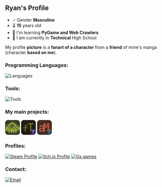 ## Ryan's Profile
- ♂️ Gender **Masculine**
- ⏳ **15** years old
- 🌱 I'm learning **PyGame and Web Crawlers**
- 🏫 I am currently in **Technical** High School

My profile **picture** is a **fanart of a character** from a **friend** of mine's manga (character **based on me**).
### Programming Languages:
![Languages](https://skillicons.dev/icons?i=py,js,html,cpp)
### Tools:
![Tools](https://skillicons.dev/icons?i=windows,vscode,gamemakerstudio,git,github)
### My main projects:
[![AssistRpg](images/assistrpg.png)](https://github.com/moon2501ry/assistant-rpg)
[![FastText](images/fasttext.png)](https://github.com/moon2501ry/fast-text)
[![AutoMsg](images/automsg.png)](https://github.com/moon2501ry/msgs-bot-zap)
### Profiles:
[![Steam Profile](https://img.shields.io/badge/Steam-Profile-green?style=for-the-badge&logo=steam)](https://steamcommunity.com/id/moon25ry)
[![Itch.io Profile](https://img.shields.io/badge/Itch.io-Profile-fa5c5c?style=for-the-badge&logo=itch.io&logoColor=white)](https://moon2501.itch.io/)
[![Gx.games](https://img.shields.io/badge/Gx.games-EonTailor-fb8b6b?style=for-the-badge&logo=opera&logoColor=white)](https://gx.games/studios/458ae6ee-8c67-4584-a7b0-c0be620b83f3/)
### Contact:
[![Email](https://img.shields.io/badge/Contact_Email-blue?style=for-the-badge&logo=maildotcom&logoColor=white)](mailto:ryanamorimcontato@email.com)
